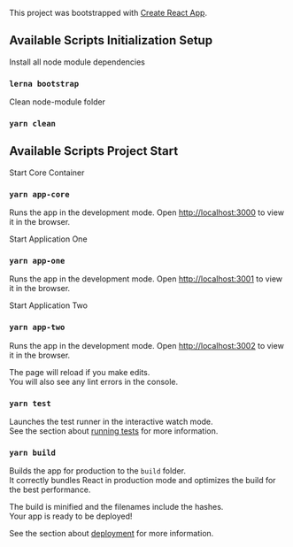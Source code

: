This project was bootstrapped with [Create React App](https://github.com/facebook/create-react-app).



## Available Scripts Initialization Setup

Install all node module dependencies

### `lerna bootstrap`

Clean node-module folder

### `yarn clean`

## Available Scripts Project Start

Start Core Container

### `yarn app-core`

Runs the app in the development mode.
Open [http://localhost:3000](http://localhost:3000) to view it in the browser.

Start Application One

### `yarn app-one`

Runs the app in the development mode.
Open [http://localhost:3001](http://localhost:3001) to view it in the browser.

Start Application Two

### `yarn app-two`

Runs the app in the development mode.
Open [http://localhost:3002](http://localhost:3002) to view it in the browser.

The page will reload if you make edits.<br />
You will also see any lint errors in the console.

### `yarn test`

Launches the test runner in the interactive watch mode.<br />
See the section about [running tests](https://facebook.github.io/create-react-app/docs/running-tests) for more information.

### `yarn build`

Builds the app for production to the `build` folder.<br />
It correctly bundles React in production mode and optimizes the build for the best performance.

The build is minified and the filenames include the hashes.<br />
Your app is ready to be deployed!

See the section about [deployment](https://facebook.github.io/create-react-app/docs/deployment) for more information.

